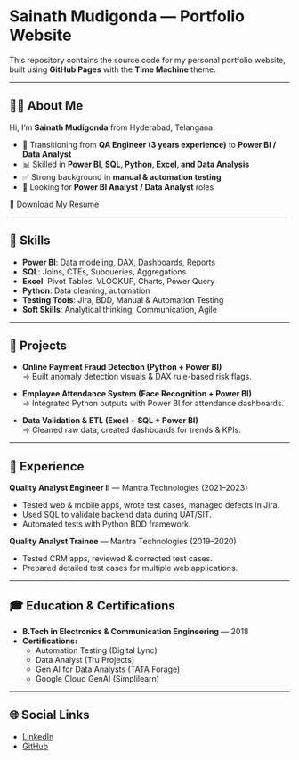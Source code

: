 # Sainath Mudigonda — Portfolio Website

This repository contains the source code for my personal portfolio website, built using **GitHub Pages** with the **Time Machine** theme.

---

## 👨‍💻 About Me
Hi, I’m **Sainath Mudigonda** from Hyderabad, Telangana.

- 🎯 Transitioning from **QA Engineer (3 years experience)** to **Power BI / Data Analyst**
- 📊 Skilled in **Power BI, SQL, Python, Excel, and Data Analysis**
- ✅ Strong background in **manual & automation testing**
- 📍 Looking for **Power BI Analyst / Data Analyst** roles

📄 [Download My Resume](/Sainath_Mudigonda_Resume.pdf)

---

## 🚀 Skills
- **Power BI**: Data modeling, DAX, Dashboards, Reports
- **SQL**: Joins, CTEs, Subqueries, Aggregations
- **Excel**: Pivot Tables, VLOOKUP, Charts, Power Query
- **Python**: Data cleaning, automation
- **Testing Tools**: Jira, BDD, Manual & Automation Testing
- **Soft Skills**: Analytical thinking, Communication, Agile

---

## 📂 Projects
- **Online Payment Fraud Detection (Python + Power BI)**  
  → Built anomaly detection visuals & DAX rule-based risk flags.

- **Employee Attendance System (Face Recognition + Power BI)**  
  → Integrated Python outputs with Power BI for attendance dashboards.

- **Data Validation & ETL (Excel + SQL + Power BI)**  
  → Cleaned raw data, created dashboards for trends & KPIs.

---

## 💼 Experience
**Quality Analyst Engineer II** — Mantra Technologies (2021–2023)  
- Tested web & mobile apps, wrote test cases, managed defects in Jira.  
- Used SQL to validate backend data during UAT/SIT.  
- Automated tests with Python BDD framework.

**Quality Analyst Trainee** — Mantra Technologies (2019–2020)  
- Tested CRM apps, reviewed & corrected test cases.  
- Prepared detailed test cases for multiple web applications.

---

## 🎓 Education & Certifications
- **B.Tech in Electronics & Communication Engineering** — 2018
- **Certifications:**
  - Automation Testing (Digital Lync)
  - Data Analyst (Tru Projects)
  - Gen AI for Data Analysts (TATA Forage)
  - Google Cloud GenAI (Simplilearn)

---

## 🌐 Social Links
- [LinkedIn](https://www.linkedin.com/in/<sainath-mudigonda-a565571ab>)
- [GitHub](https://github.com/sainathmudigonda)

